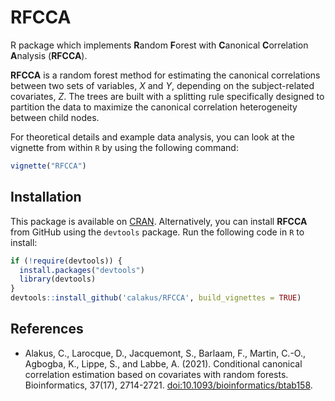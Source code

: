 # RFCCA
R package which implements **R**andom **F**orest with **C**anonical **C**orrelation **A**nalysis (**RFCCA**).

**RFCCA** is a random forest method for estimating the canonical correlations between two sets of variables, *X* and *Y*, depending on 
the subject-related covariates, *Z*. The trees are built with a splitting rule specifically designed to partition the data to maximize 
the canonical correlation heterogeneity between child nodes.

For theoretical details and example data analysis, you can look at the vignette from within `R` by using the following command:

```R
vignette("RFCCA")
```

## Installation
This package is available on [CRAN](https://CRAN.R-project.org/package=RFCCA). Alternatively, you can install **RFCCA** from GitHub using the `devtools` package. Run the following code in `R` to install:

```R
if (!require(devtools)) {
  install.packages("devtools")
  library(devtools)
}
devtools::install_github('calakus/RFCCA', build_vignettes = TRUE)
```   
## References

- Alakus, C., Larocque, D., Jacquemont, S., Barlaam, F., Martin, C.-O., Agbogba, K., Lippe, S., and Labbe, A. (2021). Conditional canonical correlation estimation based on covariates with random forests. Bioinformatics, 37(17), 2714-2721. [doi:10.1093/bioinformatics/btab158](https://doi.org/10.1093/bioinformatics/btab158).
